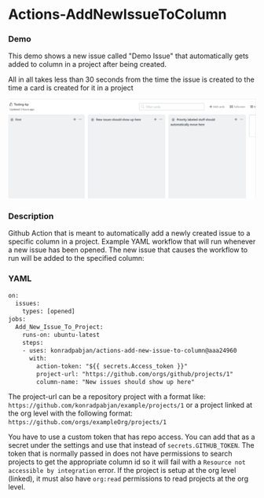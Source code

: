 # Actions-AddNewIssueToColumn

### Demo

This demo shows a new issue called "Demo Issue" that automatically gets added to column in a project after being created.

All in all takes less than 30 seconds from the time the issue is created to the time a card is created for it in a project

![](demo.gif)

### Description

Github Action that is meant to automatically add a newly created issue to a specific column in a project. Example YAML workflow that will run whenever a new issue has been opened. The new issue that causes the workflow to run will be added to the specified column:

### YAML

```name: "New Issue Automation"
on:
  issues:
    types: [opened]
jobs:
  Add_New_Issue_To_Project:
    runs-on: ubuntu-latest
    steps:
    - uses: konradpabjan/actions-add-new-issue-to-column@aaa24960
      with:
        action-token: "${{ secrets.Access_token }}"
        project-url: "https://github.com/orgs/github/projects/1"
        column-name: "New issues should show up here"
 ```

The project-url can be a repository project with a format like: `https://github.com/konradpabjan/example/projects/1` or a project linked at the org level with the following format: `https://github.com/orgs/exampleOrg/projects/1`

You have to use a custom token that has repo access. You can add that as a secret under the settings and use that instead of `secrets.GITHUB_TOKEN`. The token that is normally passed in does not have permissions to search projects to get the appropriate column id so it will fail with a `Resource not accessible by integration` error. If the project is setup at the org level (linked), it must also have `org:read` permissions to read projects at the org level.
